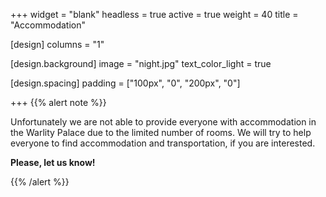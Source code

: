 +++
widget = "blank"
headless = true
active = true
weight = 40
title = "Accommodation"

[design]
  columns = "1"

[design.background]
  image = "night.jpg"
  text_color_light = true

[design.spacing]
  padding = ["100px", "0", "200px", "0"]

+++
{{% alert note %}}

Unfortunately we are not able to provide everyone with accommodation in the Warlity Palace due to the limited number of rooms. We will try to help everyone to find accommodation and transportation, if you are interested.

**Please, let us know!**

{{% /alert %}}
